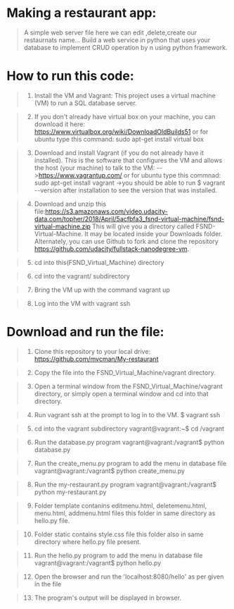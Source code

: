 # Making a restaurant app:

>A simple web server file here we can edit ,delete,create our restaurnats name... Build a web service in python that uses your database to implement CRUD operation by n using python framework.

# How to run this code:
>1. Install the VM and Vagrant: This project uses a virtual machine (VM) to run a SQL database server.

>2. If you don't already have virtual box on your machine, you can download it here: https://www.virtualbox.org/wiki/DownloadOldBuilds51 or for ubuntu type this command: sudo apt-get install virtual box

>3. Download and install Vagrant (if you do not already have it installed). This is the software that configures the VM and allows the host (your machine) to talk to the VM: -->https://www.vagrantup.com/ or for ubuntu type this commnad: sudo apt-get install vagrant ->you should be able to run $ vagrant --version after installation to see the version that was installed.

>4. Download and unzip this file:https://s3.amazonaws.com/video.udacity-data.com/topher/2018/April/5acfbfa3_fsnd-virtual-machine/fsnd-virtual-machine.zip This will give you a directory called FSND-Virtual-Machine. It may be located inside your Downloads folder.
Alternately, you can use Github to fork and clone the repository https://github.com/udacity/fullstack-nanodegree-vm.

>5. cd into this(FSND_Virtual_Machine) directory

>6. cd into the vagrant/ subdirectory

>7. Bring the VM up with the command vagrant up

>8. Log into the VM with vagrant ssh


# Download and run the file:

> 1. Clone this repository to your local drive: https://github.com/mvcman/My-restaurant

>2. Copy the file into the FSND_Virtual_Machine/vagrant directory.

>3. Open a terminal window from the FSND_Virtual_Machine/vagrant directory, or simply open a terminal window and cd into that directory.

>4. Run vagrant ssh at the prompt to log in to the VM. $ vagrant ssh

>5. cd into the vagrant subdirectory vagrant@vagrant:~$ cd /vagrant

>6. Run the database.py program vagrant@vagrant:/vagrant$ python database.py

>7. Run the create_menu.py program to add the menu in database file vagrant@vagrant:/vagrant$ python create_menu.py

>8. Run the my-restaurant.py program vagrant@vagrant:/vagrant$ python my-restaurant.py

>9. Folder template contanins editmenu.html, deletemenu.html, menu.html, addmenu.html files this folder in same directory as hello.py file.

>10. Folder static contains style.css file this folder also in same directory where hello.py file present.

>11. Run the hello.py program to add the menu in database file vagrant@vagrant:/vagrant$ python hello.py

>12. Open the browser and run the 'localhost:8080/hello' as per given in the file

>13. The program's output will be displayed in browser.
